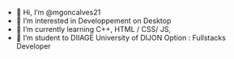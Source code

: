 - 👋 Hi, I’m @mgoncalves21
- 👀 I’m interested in Developpement on Desktop 
- 🌱 I’m currently learning C++, HTML / CSS/ JS,
- 💞️ I’m student to DIIAGE University of DIJON 
    Option : Fullstacks Developer 

<!---
mgoncalves21/mgoncalves21 is a ✨ special ✨ repository because its `README.md` (this file) appears on your GitHub profile.
You can click the Preview link to take a look at your changes.
--->
